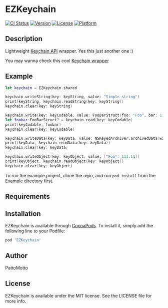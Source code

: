 # EZKeychain

[![CI Status](https://img.shields.io/travis/pattomotto/EZKeychain.svg?style=flat)](https://travis-ci.org/pattomotto/EZKeychain)
[![Version](https://img.shields.io/cocoapods/v/EZKeychain.svg?style=flat)](https://cocoapods.org/pods/EZKeychain)
[![License](https://img.shields.io/cocoapods/l/EZKeychain.svg?style=flat)](https://cocoapods.org/pods/EZKeychain)
[![Platform](https://img.shields.io/cocoapods/p/EZKeychain.svg?style=flat)](https://cocoapods.org/pods/EZKeychain)

## Description

Lightweight [Keychain API](https://developer.apple.com/documentation/security/keychain_services) wrapper.
Yes this just another one :)

You may wanna check this cool [Keychain wrapper](https://github.com/evgenyneu/keychain-swift)

## Example

```swift
let keychain = EZKeychain.shared

keychain.writeString(key: keyString, value: "Simple string")
print(keyString, keychain.readString(key: keyString))
keychain.clear(key: keyString)

keychain.write(key: keyCodable, value: FooBarStruct(foo: "Foo", bar: 11))
let foobar:FooBarStruct? = keychain.read(key: keyCodable)
print(keyCodable, foobar)
keychain.clear(key: keyCodable)

keychain.writeData(key: keyData, value: NSKeyedArchiver.archivedData(withRootObject: [111.11, 999.99]))
print(keyData, keychain.readData(key: keyData))
keychain.clear(key: keyData)

keychain.writeObject(key: keyObject, value: ["Foo": 111.11])
print(keyObject, keychain.readObject(key: keyObject))
keychain.clear(key: keyObject)
```

To run the example project, clone the repo, and run `pod install` from the Example directory first.

## Requirements

## Installation

EZKeychain is available through [CocoaPods](https://cocoapods.org). To install
it, simply add the following line to your Podfile:

```ruby
pod 'EZKeychain'
```

## Author

PattoMotto

## License

EZKeychain is available under the MIT license. See the LICENSE file for more info.
